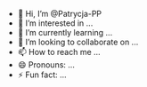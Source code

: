 - 👋 Hi, I’m @Patrycja-PP
- 👀 I’m interested in ...
- 🌱 I’m currently learning ...
- 💞️ I’m looking to collaborate on ...
- 📫 How to reach me ...
- 😄 Pronouns: ...
- ⚡ Fun fact: ...

<!---
Patrycja-PP/Patrycja-PP is a ✨ special ✨ repository because its `README.md` (this file) appears on your GitHub profile.
You can click the Preview link to take a look at your changes.
--->
